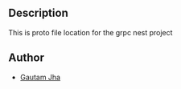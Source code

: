 ## Description

This is proto file location for the grpc nest project 

## Author

- [Gautam Jha](https://gautam-jha.github.io)

